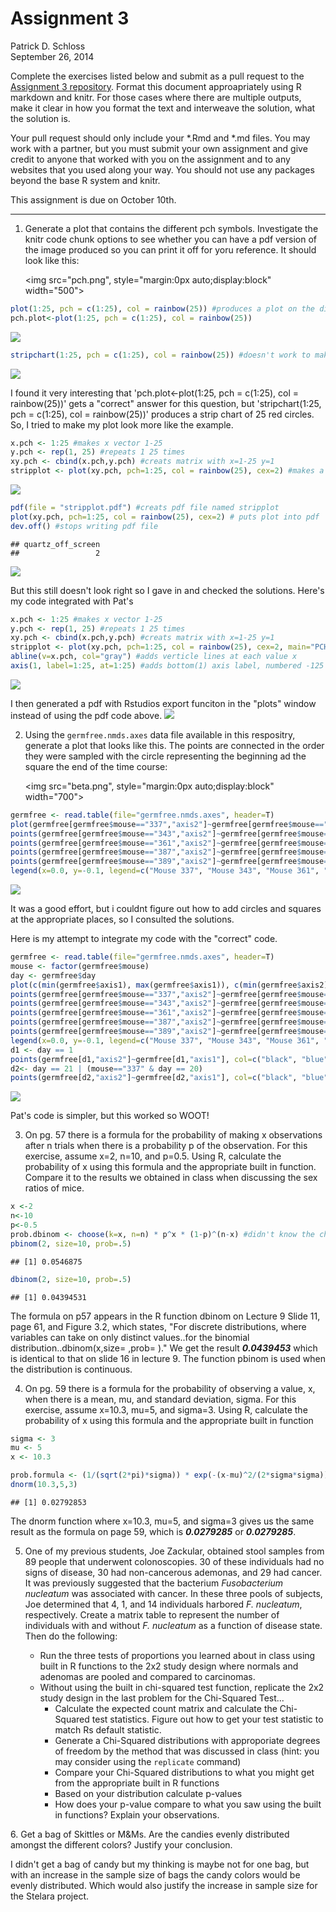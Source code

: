 # Assignment 3
Patrick D. Schloss  
September 26, 2014  

Complete the exercises listed below and submit as a pull request to the [Assignment 3 repository](http://www.github.com/microbialinformatics/assignment03).  Format this document approapriately using R markdown and knitr. For those cases where there are multiple outputs, make it clear in how you format the text and interweave the solution, what the solution is.

Your pull request should only include your *.Rmd and *.md files. You may work with a partner, but you must submit your own assignment and give credit to anyone that worked with you on the assignment and to any websites that you used along your way. You should not use any packages beyond the base R system and knitr.

This assignment is due on October 10th.

------

1.  Generate a plot that contains the different pch symbols. Investigate the knitr code chunk options to see whether you can have a pdf version of the image produced so you can print it off for yoru reference. It should look like this:

    <img src="pch.png", style="margin:0px auto;display:block" width="500">
    

```r
plot(1:25, pch = c(1:25), col = rainbow(25)) #produces a plot on the diagonal with 25 pch symbols in rainbow colors
pch.plot<-plot(1:25, pch = c(1:25), col = rainbow(25))
```

![](README.mkdanswers_files/figure-html/unnamed-chunk-1-1.png) 

```r
stripchart(1:25, pch = c(1:25), col = rainbow(25)) #doesn't work to make plot that looks like Pat's, but is stripchart as opposed to plot
```

![](README.mkdanswers_files/figure-html/unnamed-chunk-1-2.png) 

I found it very interesting that 'pch.plot<-plot(1:25, pch = c(1:25), col = rainbow(25))' gets a "correct" answer for this question, but 'stripchart(1:25, pch = c(1:25), col = rainbow(25))' produces a strip chart of 25 red circles. So, I tried to make my plot look more like the example.


```r
x.pch <- 1:25 #makes x vector 1-25
y.pch <- rep(1, 25) #repeats 1 25 times
xy.pch <- cbind(x.pch,y.pch) #creats matrix with x=1-25 y=1
stripplot <- plot(xy.pch, pch=1:25, col = rainbow(25), cex=2) #makes a plot that looks like Pat's example
```

![](README.mkdanswers_files/figure-html/unnamed-chunk-2-1.png) 

```r
pdf(file = "stripplot.pdf") #creats pdf file named stripplot
plot(xy.pch, pch=1:25, col = rainbow(25), cex=2) # puts plot into pdf
dev.off() #stops writing pdf file
```

```
## quartz_off_screen 
##                 2
```
<img src=stripplot.pdf>

But this still doesn't look right so I gave in and checked the solutions. Here's my code integrated with Pat's

```r
x.pch <- 1:25 #makes x vector 1-25
y.pch <- rep(1, 25) #repeats 1 25 times
xy.pch <- cbind(x.pch,y.pch) #creats matrix with x=1-25 y=1
stripplot <- plot(xy.pch, pch=1:25, col = rainbow(25), cex=2, main="PCH Symbols", xlab="PCH value", ylab="", axes=F) #makes a plot that looks more like Pat's example
abline(v=x.pch, col="gray") #adds verticle lines at each value x
axis(1, label=1:25, at=1:25) #adds bottom(1) axis label, numbered -125 with tick marks at1-25
```

![](README.mkdanswers_files/figure-html/unnamed-chunk-3-1.png) 

I then generated a pdf with Rstudios export funciton in the "plots" window instead of using the pdf code above.
<img src=pch.portrait.pdf>

2.  Using the `germfree.nmds.axes` data file available in this respositry, generate a plot that looks like this. The points are connected in the order they were sampled with the circle representing the beginning ad the square the end of the time course:

    <img src="beta.png", style="margin:0px auto;display:block" width="700">
    

```r
germfree <- read.table(file="germfree.nmds.axes", header=T)
plot(germfree[germfree$mouse=="337","axis2"]~germfree[germfree$mouse=="337","axis1"], col="black", pch=18, type="l")
points(germfree[germfree$mouse=="343","axis2"]~germfree[germfree$mouse=="343","axis1"], col="blue", pch=19, type="l")
points(germfree[germfree$mouse=="361","axis2"]~germfree[germfree$mouse=="361","axis1"], col="red", pch=20, type="l")
points(germfree[germfree$mouse=="387","axis2"]~germfree[germfree$mouse=="387","axis1"], col="green", pch=20, type="l")
points(germfree[germfree$mouse=="389","axis2"]~germfree[germfree$mouse=="389","axis1"], col="brown", pch=20, type="l")
legend(x=0.0, y=-0.1, legend=c("Mouse 337", "Mouse 343", "Mouse 361", "Mouse 387", "Mouse 389"), col=c("black", "blue", "red", "green", "brown"), lty=1, lwd=2)
```

![](README.mkdanswers_files/figure-html/unnamed-chunk-4-1.png) 

It was a good effort, but i couldnt figure out how to add circles and squares at the appropriate places, so I consulted the solutions.

Here is my attempt to integrate my code with the "correct" code.

```r
germfree <- read.table(file="germfree.nmds.axes", header=T)
mouse <- factor(germfree$mouse)
day <- germfree$day
plot(c(min(germfree$axis1), max(germfree$axis1)), c(min(germfree$axis2), max(germfree$axis2)), type="n", xlab="NMDS Axis 1", ylab="NMDS Axis 2")
points(germfree[germfree$mouse=="337","axis2"]~germfree[germfree$mouse=="337","axis1"], col="black", pch=18, type="l", lwd=3)
points(germfree[germfree$mouse=="343","axis2"]~germfree[germfree$mouse=="343","axis1"], col="blue", pch=19, type="l", lwd=3)
points(germfree[germfree$mouse=="361","axis2"]~germfree[germfree$mouse=="361","axis1"], col="red", pch=20, type="l", lwd=3)
points(germfree[germfree$mouse=="387","axis2"]~germfree[germfree$mouse=="387","axis1"], col="green", pch=20, type="l", lwd=3)
points(germfree[germfree$mouse=="389","axis2"]~germfree[germfree$mouse=="389","axis1"], col="brown", pch=20, type="l", lwd=3)
legend(x=0.0, y=-0.1, legend=c("Mouse 337", "Mouse 343", "Mouse 361", "Mouse 387", "Mouse 389"), col=c("black", "blue", "red", "green", "brown"), lty=1, lwd=2)
d1 <- day == 1
points(germfree[d1,"axis2"]~germfree[d1,"axis1"], col=c("black", "blue", "red", "green", "brown"), pch=19, cex=2)
d2<- day == 21 | (mouse=="337" & day == 20)
points(germfree[d2,"axis2"]~germfree[d2,"axis1"], col=c("black", "blue", "red", "green", "brown"), pch=15, cex=2)
```

![](README.mkdanswers_files/figure-html/unnamed-chunk-5-1.png) 

Pat's code is simpler, but this worked so WOOT!

3.  On pg. 57 there is a formula for the probability of making x observations after n trials when there is a probability p of the observation.  For this exercise, assume x=2, n=10, and p=0.5.  Using R, calculate the probability of x using this formula and the appropriate built in function. Compare it to the results we obtained in class when discussing the sex ratios of mice.


```r
x <-2
n<-10
p<-0.5
prob.dbinom <- choose(k=x, n=n) * p^x * (1-p)^(n-x) #didn't know the choose function till checked solutions
pbinom(2, size=10, prob=.5)
```

```
## [1] 0.0546875
```

```r
dbinom(2, size=10, prob=.5)
```

```
## [1] 0.04394531
```
The formula on p57 appears in the R function dbinom on Lecture 9 Slide 11, page 61, and Figure 3.2, which states, "For discrete distributions, where variables can take on only distinct values..for the binomial distribution..dbinom(x,size= ,prob= )." We get the result *__0.0439453__* which is identical to that on slide 16 in lecture 9. The function pbinom is used when the distribution is continuous.

4.  On pg. 59 there is a formula for the probability of observing a value, x, when there is a mean, mu, and standard deviation, sigma.  For this exercise, assume x=10.3, mu=5, and sigma=3.  Using R, calculate the probability of x using this formula and the appropriate built in function


```r
sigma <- 3
mu <- 5
x <- 10.3

prob.formula <- (1/(sqrt(2*pi)*sigma)) * exp(-(x-mu)^2/(2*sigma*sigma))
dnorm(10.3,5,3)
```

```
## [1] 0.02792853
```
The dnorm function where x=10.3, mu=5, and sigma=3 gives us the same result as the formula on page 59, which is *__0.0279285__* or *__0.0279285__*.


5.  One of my previous students, Joe Zackular, obtained stool samples from 89 people that underwent colonoscopies.  30 of these individuals had no signs of disease, 30 had non-cancerous ademonas, and 29 had cancer.  It was previously suggested that the bacterium *Fusobacterium nucleatum* was associated with cancer.  In these three pools of subjects, Joe determined that 4, 1, and 14 individuals harbored *F. nucleatum*, respectively. Create a matrix table to represent the number of individuals with and without _F. nucleatum_ as a function of disease state.  Then do the following:

    * Run the three tests of proportions you learned about in class using built in R  functions to the 2x2 study design where normals and adenomas are pooled and compared to carcinomas.
    * Without using the built in chi-squared test function, replicate the 2x2 study design in the last problem for the Chi-Squared Test...
      * Calculate the expected count matrix and calculate the Chi-Squared test statistics. Figure out how to get your test statistic to match Rs default statistic.
      *	Generate a Chi-Squared distributions with approporiate degrees of freedom by the method that was discussed in class (hint: you may consider using the `replicate` command)
      * Compare your Chi-Squared distributions to what you might get from the appropriate built in R functions
      * Based on your distribution calculate p-values
      * How does your p-value compare to what you saw using the built in functions? Explain your observations.


6\.  Get a bag of Skittles or M&Ms.  Are the candies evenly distributed amongst the different colors?  Justify your conclusion.

I didn't get a bag of candy but my thinking is maybe not for one bag, but with an increase in the sample size of bags the candy colors would be evenly distributed. Which would also justify the increase in sample size for the Stelara project.
